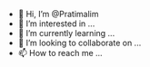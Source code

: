 - 👋 Hi, I’m @Pratimalim
- 👀 I’m interested in ...
- 🌱 I’m currently learning ...
- 💞️ I’m looking to collaborate on ...
- 📫 How to reach me ...

<!---
Pratimalim/Pratimalim is a ✨ special ✨ repository because its `README.md` (this file) appears on your GitHub profile.
You can click the Preview link to take a look at your changes.
--->
